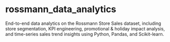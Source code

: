 # rossmann_data_analytics
End-to-end data analytics on the Rossmann Store Sales dataset, including store segmentation, KPI engineering, promotional &amp; holiday impact analysis, and time-series sales trend insights using Python, Pandas, and Scikit-learn.
